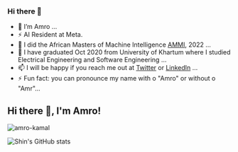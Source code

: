 ### Hi there 👋



- 🔭 I’m Amro ...
- ⚡  AI Resident at Meta.
- 👯 I did the African Masters of Machine Intelligence [AMMI](https://aimsammi.org/), 2022 ...
- 🌱 I have graduated Oct 2020 from University of Khartum where I studied Electrical Engineering and Software Engineering ...
- 📫 I will be happy if you reach me out at [Twitter](https://twitter.com/amrokamal1997) or [LinkedIn](https://www.linkedin.com/in/amro-kamal-161721162/) ...
- ⚡ Fun fact: you can pronounce my name with o "Amro" or without o "Amr"...



<h2 align="left">Hi there 👋, I'm Amro!</h2>

<!-- <h2>🏆 Github Profile Trophy</h2> -->

<div align="left">
    <img src="https://github-readme-streak-stats.herokuapp.com/?user=amro-kamal&theme=radical" alt="amro-kamal" />

</div>


![Shin's GitHub stats](https://github-readme-stats.vercel.app/api?username=amro-kamal&show_icons=true&theme=tokyonight)

<!-- ![Top Langs](https://github-readme-stats.vercel.app/api/top-langs/?username=amro-kamal&layout=compact)

![GitHub Streak](https://github-readme-streak-stats.herokuapp.com?user=amro-kamal&theme=neon-palenight&hide_border=true)
 -->









